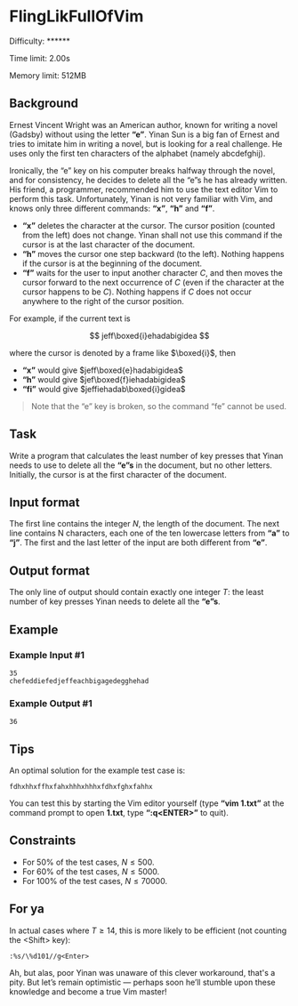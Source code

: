 # FlingLikFullOfVim

Difficulty: \*\*\*\*\*\*

Time limit: 2.00s

Memory limit: 512MB

## Background

Ernest Vincent Wright was an American author, known for writing a novel (Gadsby) without using the letter **“e”**. Yinan Sun is a big fan of Ernest and tries to imitate him in writing a novel, but is looking for a real challenge. He uses only the first ten characters of the alphabet (namely abcdefghij).

Ironically, the “e” key on his computer breaks halfway through the novel, and for consistency, he decides to delete all the “e”s he has already written. His friend, a programmer, recommended him to use the text editor Vim to perform this task. Unfortunately, Yinan is not very familiar with Vim, and knows only three different commands: **“x”**, **“h”** and **“f”**.

- **“x”** deletes the character at the cursor. The cursor position (counted from the left) does not change. Yinan shall not use this command if the cursor is at the last character of the document.
- **“h”** moves the cursor one step backward (to the left). Nothing happens if the cursor is at the beginning of the document.
- **“f”** waits for the user to input another character $C$, and then moves the cursor forward to the next occurrence of $C$ (even if the character at the cursor happens to be $C$). Nothing happens if $C$ does not occur anywhere to the right of the cursor position.

For example, if the current text is

$$
jeff\boxed{i}ehadabigidea
$$

where the cursor is denoted by a frame like $\boxed{i}$, then

- **“x”** would give $jeff\boxed{e}hadabigidea$
- **“h”** would give $jef\boxed{f}iehadabigidea$
- **“fi”** would give $jeffiehadab\boxed{i}gidea$

> Note that the “e” key is broken, so the command “fe” cannot be used.

## Task

Write a program that calculates the least number of key presses that Yinan needs to use to delete all the **“e”s** in the document, but no other letters. Initially, the cursor is at the first character of the document.

## Input format

The first line contains the integer $N$, the length of the document. The next line contains N characters,
each one of the ten lowercase letters from **“a”** to **“j”**. The first and the last letter of the input are both different from **“e”**.

## Output format

The only line of output should contain exactly one integer $T$: the least number of key presses Yinan needs to delete all the **“e”s**.

## Example

### Example Input #1

```in
35
chefeddiefedjeffeachbigagedegghehad
```

### Example Output #1

```out
36
```

## Tips

An optimal solution for the example test case is:

```text
fdhxhhxffhxfahxhhhxhhhxfdhxfghxfahhx
```

You can test this by starting the Vim editor yourself (type **“vim 1.txt”** at the command prompt to open **1.txt**, type **“:q\<ENTER\>”** to quit).

## Constraints

- For 50% of the test cases, $N \le 500$.
- For 60% of the test cases, $N \le 5000$.
- For 100% of the test cases, $N \le 70000$.

## For ya

In actual cases where $T \ge 14$, this is more likely to be efficient (not counting the \<Shift\> key):

```text
:%s/\%d101//g<Enter>
```

Ah, but alas, poor Yinan was unaware of this clever workaround, that's a pity. But let’s remain optimistic — perhaps soon he’ll stumble upon these knowledge and become a true Vim master!
